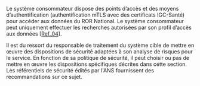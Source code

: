 
Le système consommateur dispose des points d’accès et des moyens d’authentification (authentification mTLS avec des certificats IGC-Santé) pour accéder aux données du ROR National.
Le système consommateur peut uniquement effectuer les recherches autorisées par son profil d’accès aux données [[Ref_04](https://industriels.esante.gouv.fr/sites/default/files/media/document/ROR%20Politique%20d%27acc%C3%A8s%20aux%20donn%C3%A9es_ME3.0_VFD.pdf)].

Il est du ressort du responsable de traitement du système cible de mettre en œuvre des dispositions de sécurité adaptées à son analyse de risques pour le service. En fonction de sa politique de sécurité, il peut choisir ou pas de mettre en œuvre les dispositions spécifiques décrites dans cette section. Les référentiels de sécurité édités par l'ANS fournissent des recommandations sur ce sujet.